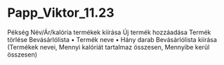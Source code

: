 # Papp_Viktor_11.23
Pékség
Név/Ár/kalória 
termékek kiírása 
Új termék hozzáadása 
Termék törlése
Bevásárlólista
•	Termék neve
•	Hány darab
Bevásárlólista kiírása (Termékek nevei, Mennyi kalóriát tartalmaz összesen, Mennyibe kerül összesen)

